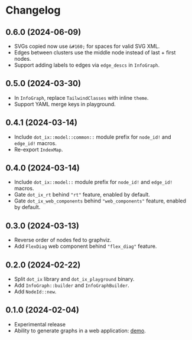 # Changelog

## 0.6.0 (2024-06-09)

* SVGs copied now use `&#160;` for spaces for valid SVG XML.
* Edges between clusters use the middle node instead of last + first nodes.
* Support adding labels to edges via `edge_descs` in `InfoGraph`.


## 0.5.0 (2024-03-30)

* In `InfoGraph`, replace `TailwindClasses` with inline `theme`.
* Support YAML merge keys in playground.


## 0.4.1 (2024-03-14)

* Include `dot_ix::model::common::` module prefix for `node_id!` and `edge_id!` macros.
* Re-export `IndexMap`.


## 0.4.0 (2024-03-14)

* Include `dot_ix::model::` module prefix for `node_id!` and `edge_id!` macros.
* Gate `dot_ix_rt` behind `"rt"` feature, enabled by default.
* Gate `dot_ix_web_components` behind `"web_components"` feature, enabled by default.


## 0.3.0 (2024-03-13)

* Reverse order of nodes fed to graphviz.
* Add `FlexDiag` web component behind `"flex_diag"` feature.


## 0.2.0 (2024-02-22)

* Split `dot_ix` library and `dot_ix_playground` binary.
* Add `InfoGraph::builder` and `InfoGraphBuilder`.
* Add `NodeId::new`.


## 0.1.0 (2024-02-04)

* Experimental release
* Ability to generate graphs in a web application: [demo](https://azriel.im/dot_ix/).
